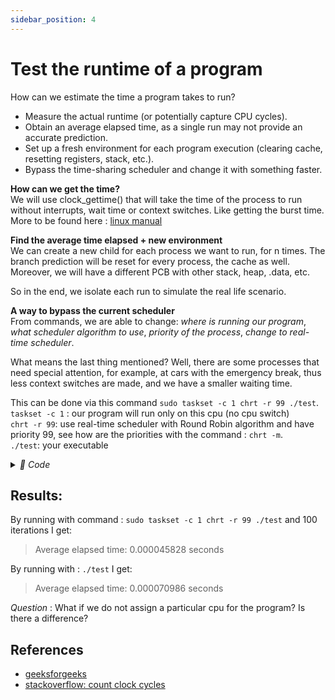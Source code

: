 ```yaml
---
sidebar_position: 4
---
```


# Test the runtime of a program

How can we estimate the time a program takes to run?

- Measure the actual runtime (or potentially capture CPU cycles).
- Obtain an average elapsed time, as a single run may not provide an accurate prediction.
- Set up a fresh environment for each program execution (clearing cache, resetting registers, stack, etc.).
- Bypass the time-sharing scheduler and change it with something faster.

**How can we get the time?**  
We will use clock_gettime() that will take the time of the process to run without interrupts, wait time or context switches.
Like getting the burst time. More to be found here : [linux manual](https://linux.die.net/man/3/clock_gettime)

**Find the average time elapsed + new environment**  
We can create a new child for each process we want to run, for n times.
The branch prediction will be reset for every process, the cache as well. Moreover, we will have a different PCB with other
stack, heap, .data, etc.

So in the end, we isolate each run to simulate the real life scenario.

**A way to bypass the current scheduler**  
From commands, we are able to change: _where is running our program_, _what scheduler algorithm to use_, _priority of the
process_, _change to real-time scheduler_.

What means the last thing mentioned? Well, there are some processes that need special attention, for example, at cars with
the emergency break, thus less context switches are made, and we have a smaller waiting time.

This can be done via this command `sudo taskset -c 1 chrt -r 99 ./test`.  
`taskset -c 1` : our program will run only on this cpu (no cpu switch)  
`chrt -r 99`: use real-time scheduler with Round Robin algorithm and have priority 99, see how are the priorities with the command : `chrt -m`.  
`./test`: your executable

<details>
<summary><i>🤖 Code</i></summary>

```cpp
#define _POSIX_C_SOURCE 199309L // Enable clock_gettime() and related functions

#include <stdio.h>
#include <stdint.h>
#include <stdlib.h>
#include <sys/wait.h>
#include <sys/mman.h>
#include <unistd.h>
#include <time.h>

int main() {
    int num_iterations = 100;  // Number of times to measure time
    struct timespec start, end;
    double total_time = 0.0;

    // Create shared memory for passing elapsed time from child to parent
    double *shared_time = mmap(NULL, sizeof(double),
                               PROT_READ | PROT_WRITE,
                               MAP_SHARED | MAP_ANONYMOUS, -1, 0);
    if (shared_time == MAP_FAILED) {
        perror("mmap failed");
        return 1;
    }

    for (int i = 0; i < num_iterations; i++) {
        pid_t pid = fork();

        if (pid == 0) { // Child process
            // Start time measurement
            clock_gettime(CLOCK_PROCESS_CPUTIME_ID, &start);

            // Code to measure
            printf("Helloworld\n");

            // End time measurement
            clock_gettime(CLOCK_PROCESS_CPUTIME_ID, &end);

            // Calculate elapsed time in seconds
            double elapsed_time = (end.tv_sec - start.tv_sec) +
                                  (end.tv_nsec - start.tv_nsec) / 1e9;

            *shared_time = elapsed_time; // Write to shared memory

            exit(0); // Exit child
        } else if (pid > 0) { // Parent process
            int status;
            waitpid(pid, &status, 0); // Wait for the child to finish

            if (WIFEXITED(status)) {
                // Read the elapsed time from shared memory
                total_time += *shared_time;
            }
        } else {
            perror("fork failed");
            munmap(shared_time, sizeof(double)); // Unmap if fork fails
            return 1;
        }
    }

    // Calculate average time
    double average_time = total_time / num_iterations;
    printf("Average elapsed time: %.9f seconds\n", average_time);

    // Unmap the shared memory after the loop
    munmap(shared_time, sizeof(double));

    return 0;
}
```

</details>

## Results:

By running with command : `sudo taskset -c 1 chrt -r 99 ./test` and 100 iterations I get:

> Average elapsed time: 0.000045828 seconds

By running with : `./test` I get:

> Average elapsed time: 0.000070986 seconds

_Question_ : What if we do not assign a particular cpu for the program? Is there a difference?

## References

- [geeksforgeeks](https://www.geeksforgeeks.org/chrt-command-in-linux-with-examples/)
- [stackoverflow: count clock cycles](https://stackoverflow.com/questions/9887839/how-to-count-clock-cycles-with-rdtsc-in-gcc-x86)

